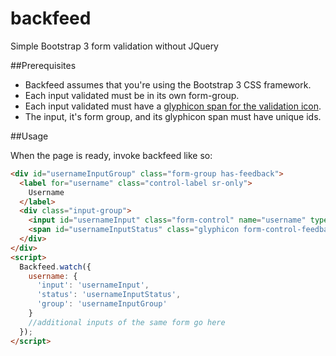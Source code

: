 # backfeed
Simple Bootstrap 3 form validation without JQuery

##Prerequisites

- Backfeed assumes that you're using the Bootstrap 3 CSS framework.
- Each input validated must be in its own form-group.
- Each input validated must have a [glyphicon span for the validation icon](http://getbootstrap.com/css/#forms-control-validation).
- The input, it's form group, and its glyphicon span must have unique ids.

##Usage

When the page is ready, invoke backfeed like so:

```html
<div id="usernameInputGroup" class="form-group has-feedback">
  <label for="username" class="control-label sr-only">
    Username
  </label>
  <div class="input-group">
    <input id="usernameInput" class="form-control" name="username" type="text" maxlength="20" minlength="3" placeholder="johndoe1" required/>
    <span id="usernameInputStatus" class="glyphicon form-control-feedback" aria-hidden="true"></span>
  </div>
</div>
<script>
  Backfeed.watch({
    username: {
      'input': 'usernameInput',
      'status': 'usernameInputStatus',
      'group': 'usernameInputGroup'
    }
    //additional inputs of the same form go here
  });
</script>
```
